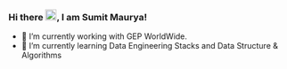 ### Hi there <img src = "https://raw.githubusercontent.com/MartinHeinz/MartinHeinz/master/wave.gif" width = 20px>, I am Sumit Maurya!
- 🔭 I’m currently working with GEP WorldWide.
- 🌱 I’m currently learning Data Engineering Stacks and  Data Structure & Algorithms

<!--
**WhatNextAlgo/WhatNextAlgo** is a ✨ _special_ ✨ repository because its `README.md` (this file) appears on your GitHub profile.

Here are some ideas to get you started:

- 🔭 I’m currently working on ...
- 🌱 I’m currently learning ...
- 👯 I’m looking to collaborate on ...
- 🤔 I’m looking for help with ...
- 💬 Ask me about ...
- 📫 How to reach me: ...
- 😄 Pronouns: ...
- ⚡ Fun fact: ...
-->
